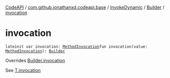 [CodeAPI](../../../index.md) / [com.github.jonathanxd.codeapi.base](../../index.md) / [InvokeDynamic](../index.md) / [Builder](index.md) / [invocation](.)

# invocation

`lateinit var invocation: `[`MethodInvocation`](../../-method-invocation/index.md)`fun invocation(value: `[`MethodInvocation`](../../-method-invocation/index.md)`): `[`Builder`](index.md)

Overrides [Builder.invocation](../../-invoke-dynamic-base/-builder/invocation.md)

See [T.invocation](#)

